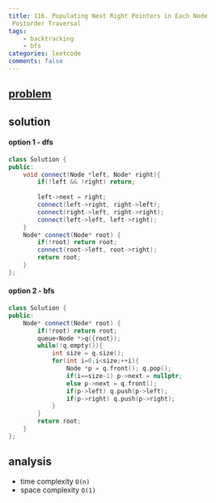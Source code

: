 ```yaml
---
title: 116. Populating Next Right Pointers in Each Node
 Postorder Traversal
tags:  
    - backtracking
    - bfs
categories: leetcode
comments: false
---
```


## [problem](https://leetcode.com/problems/populating-next-right-pointers-in-each-node/)

## solution
#### option 1 - dfs
```c++
class Solution {
public:
    void connect(Node *left, Node* right){
        if(!left && !right) return;
        
        left->next = right;
        connect(left->right, right->left);
        connect(right->left, right->right);
        connect(left->left, left->right);
    }
    Node* connect(Node* root) {
        if(!root) return root;
        connect(root->left, root->right);
        return root;
    }
};
```

#### option 2 - bfs
```c++
class Solution {
public:
    Node* connect(Node* root) {
        if(!root) return root;
        queue<Node *>q({root});
        while(!q.empty()){
            int size = q.size();
            for(int i=0;i<size;++i){
                Node *p = q.front(); q.pop();
                if(i==size-1) p->next = nullptr;
                else p->next = q.front();
                if(p->left) q.push(p->left);
                if(p->right) q.push(p->right);
            }
        }
        return root;
    }
};
```
## analysis
- time complexity `O(n)`
- space complexity `O(1)`